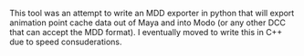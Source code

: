 This tool was an attempt to write an MDD exporter in python that will export animation point cache data out of Maya and into Modo (or any other DCC that can accept the MDD format).  I eventually moved to write this in C++ due to speed consuderations.
